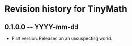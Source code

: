 # Revision history for TinyMath

## 0.1.0.0 -- YYYY-mm-dd

* First version. Released on an unsuspecting world.

